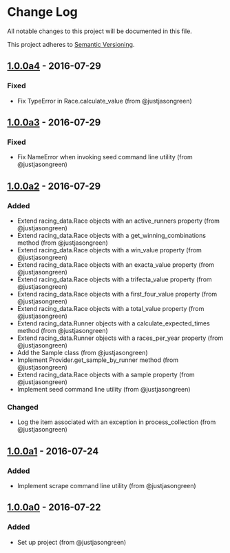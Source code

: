 # Change Log

All notable changes to this project will be documented in this file.

This project adheres to [Semantic Versioning](http://semver.org/).


## [1.0.0a4] - 2016-07-29

### Fixed
- Fix TypeError in Race.calculate_value (from @justjasongreen)


## [1.0.0a3] - 2016-07-29

### Fixed
- Fix NameError when invoking seed command line utility (from @justjasongreen)


## [1.0.0a2] - 2016-07-29

### Added
- Extend racing_data.Race objects with an active_runners property (from @justjasongreen)
- Extend racing_data.Race objects with a get_winning_combinations method (from @justjasongreen)
- Extend racing_data.Race objects with a win_value property (from @justjasongreen)
- Extend racing_data.Race objects with an exacta_value property (from @justjasongreen)
- Extend racing_data.Race objects with a trifecta_value property (from @justjasongreen)
- Extend racing_data.Race objects with a first_four_value property (from @justjasongreen)
- Extend racing_data.Race objects with a total_value property (from @justjasongreen)
- Extend racing_data.Runner objects with a calculate_expected_times method (from @justjasongreen)
- Extend racing_data.Runner objects with a races_per_year property (from @justjasongreen)
- Add the Sample class (from @justjasongreen)
- Implement Provider.get_sample_by_runner method (from @justjasongreen)
- Extend racing_data.Race objects with a sample property (from @justjasongreen)
- Implement seed command line utility (from @justjasongreen)

### Changed
- Log the item associated with an exception in process_collection (from @justjasongreen)


## [1.0.0a1] - 2016-07-24

### Added
- Implement scrape command line utility (from @justjasongreen)


## [1.0.0a0] - 2016-07-22

### Added
- Set up project (from @justjasongreen)


[1.0.0a4]: https://github.com/justjasongreen/predictive_punter/compare/1.0.0a3...1.0.0a4
[1.0.0a3]: https://github.com/justjasongreen/predictive_punter/compare/1.0.0a2...1.0.0a3
[1.0.0a2]: https://github.com/justjasongreen/predictive_punter/compare/1.0.0a1...1.0.0a2
[1.0.0a1]: https://github.com/justjasongreen/predictive_punter/compare/1.0.0a0...1.0.0a1
[1.0.0a0]: https://github.com/justjasongreen/predictive_punter/tree/1.0.0a0
